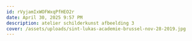 ```yaml
---
id: rVyjamIxWOFWxqPfHEO2r
date: April 30, 2025 9:57 PM
description: atelier schilderkunst afbeelding 3
cover: /assets/uploads/sint-lukas-academie-brussel-nov-28-2019.jpg
---
```

